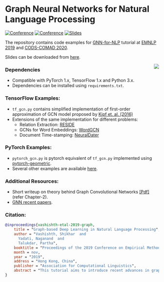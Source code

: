 # Graph Neural Networks for Natural Language Processing

[![Conference](http://img.shields.io/badge/EMNLP-2019-4b44ce.svg)](https://www.emnlp-ijcnlp2019.org/program/tutorials/)
[![Conference](http://img.shields.io/badge/CODS_COMAD-2020-4b44ce.svg)](https://cods-comad.in/)
[![Slides](http://img.shields.io/badge/slides-pdf-red.svg)](https://shikhar-vashishth.github.io/assets/pdf/emnlp19_tutorial.pdf)

The repository contains code examples for [GNN-for-NLP](https://www.emnlp-ijcnlp2019.org/program/tutorials/) tutorial at [EMNLP 2019](https://www.emnlp-ijcnlp2019.org/) and [CODS-COMAD 2020](https://cods-comad.in/). 

Slides can be downloaded from [here](https://shikhar-vashishth.github.io/assets/pdf/emnlp19_tutorial.pdf). 

<img align="right"  src="./graph.jpeg">

### Dependencies

- Compatible with PyTorch 1.x, TensorFlow 1.x and Python 3.x.
- Dependencies can be installed using `requirements.txt`.

### TensorFlow Examples:

* `tf_gcn.py` contains simplified implementation of first-order approximation of GCN model proposed by [Kipf et. al. (2016)](https://arxiv.org/abs/1609.02907)
* Extensions of the same implementation for different problems:
  * Relation Extraction: [RESIDE](https://github.com/malllabiisc/RESIDE)
  * GCNs for Word Embeddings: [WordGCN](https://github.com/malllabiisc/WordGCN)
  * Document Time-stamping: [NeuralDater](https://github.com/malllabiisc/NeuralDater)

### PyTorch Examples:

* `pytorch_gcn.py` is pytorch equivalent of `tf_gcn.py` implemented using [pytorch-geometric](https://github.com/rusty1s/pytorch_geometric). 
* Several other examples are available [here](https://github.com/rusty1s/pytorch_geometric/tree/master/examples). 

### Additional Resources:

* Short writeup on theory behind Graph Convolutional Networks [[Pdf]](https://arxiv.org/abs/1911.03042) (refer Chapter-2).
* [GNN recent papers](https://github.com/naganandy/graph-based-deep-learning-literature).

### Citation:

```bibtex
@inproceedings{vashishth-etal-2019-graph,
    title = "Graph-based Deep Learning in Natural Language Processing",
    author = "Vashishth, Shikhar  and
      Yadati, Naganand  and
      Talukdar, Partha",
    booktitle = "Proceedings of the 2019 Conference on Empirical Methods in Natural Language Processing and the 9th International Joint Conference on Natural Language Processing (EMNLP-IJCNLP): Tutorial Abstracts",
    month = nov,
    year = "2019",
    address = "Hong Kong, China",
    publisher = "Association for Computational Linguistics",
    abstract = "This tutorial aims to introduce recent advances in graph-based deep learning techniques such as Graph Convolutional Networks (GCNs) for Natural Language Processing (NLP). It provides a brief introduction to deep learning methods on non-Euclidean domains such as graphs and justifies their relevance in NLP. It then covers recent advances in applying graph-based deep learning methods for various NLP tasks, such as semantic role labeling, machine translation, relationship extraction, and many more.",
}
```
